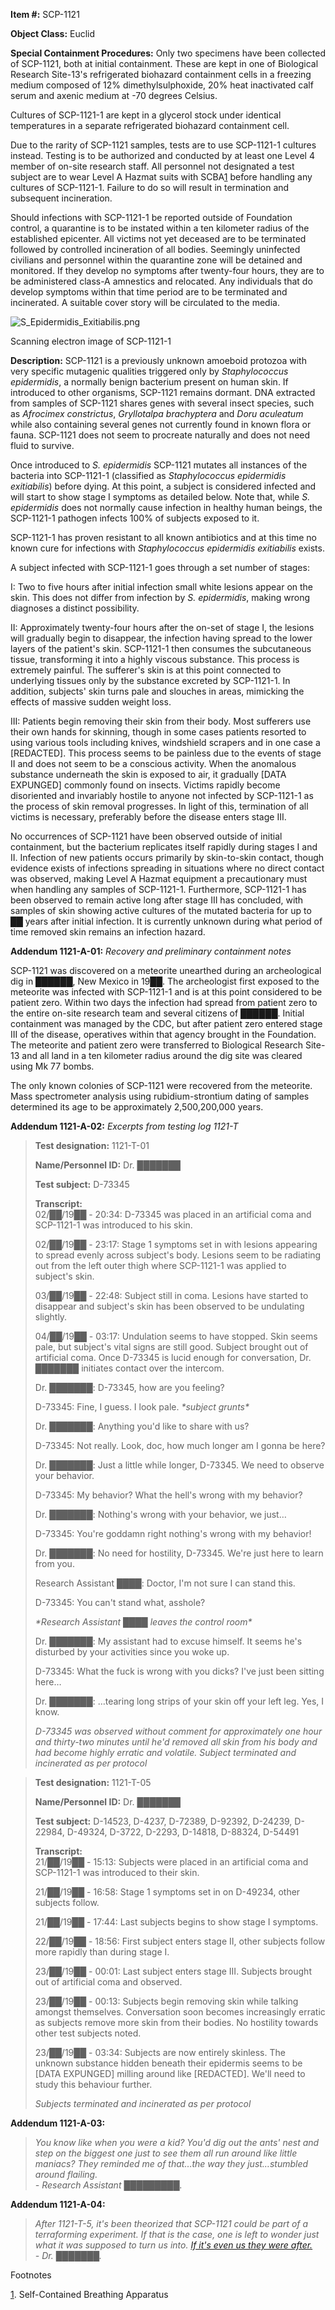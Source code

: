 **Item #:** SCP-1121

**Object Class:** Euclid

**Special Containment Procedures:** Only two specimens have been collected of SCP-1121, both at initial containment. These are kept in one of Biological Research Site-13's refrigerated biohazard containment cells in a freezing medium composed of 12% dimethylsulphoxide, 20% heat inactivated calf serum and axenic medium at -70 degrees Celsius.

Cultures of SCP-1121-1 are kept in a glycerol stock under identical temperatures in a separate refrigerated biohazard containment cell.

Due to the rarity of SCP-1121 samples, tests are to use SCP-1121-1 cultures instead. Testing is to be authorized and conducted by at least one Level 4 member of on-site research staff. All personnel not designated a test subject are to wear Level A Hazmat suits with SCBA[1](javascript:;) before handling any cultures of SCP-1121-1. Failure to do so will result in termination and subsequent incineration.

Should infections with SCP-1121-1 be reported outside of Foundation control, a quarantine is to be instated within a ten kilometer radius of the established epicenter. All victims not yet deceased are to be terminated followed by controlled incineration of all bodies. Seemingly uninfected civilians and personnel within the quarantine zone will be detained and monitored. If they develop no symptoms after twenty-four hours, they are to be administered class-A amnestics and relocated. Any individuals that do develop symptoms within that time period are to be terminated and incinerated. A suitable cover story will be circulated to the media.

![S_Epidermidis_Exitiabilis.png](http://scp-wiki.wdfiles.com/local--files/scp-1121/S_Epidermidis_Exitiabilis.png)

Scanning electron image of SCP-1121-1

**Description:** SCP-1121 is a previously unknown amoeboid protozoa with very specific mutagenic qualities triggered only by _Staphylococcus epidermidis_, a normally benign bacterium present on human skin. If introduced to other organisms, SCP-1121 remains dormant. DNA extracted from samples of SCP-1121 shares genes with several insect species, such as _Afrocimex constrictus_, _Gryllotalpa brachyptera_ and _Doru aculeatum_ while also containing several genes not currently found in known flora or fauna. SCP-1121 does not seem to procreate naturally and does not need fluid to survive.

Once introduced to _S. epidermidis_ SCP-1121 mutates all instances of the bacteria into SCP-1121-1 (classified as _Staphylococcus epidermidis exitiabilis_) before dying. At this point, a subject is considered infected and will start to show stage I symptoms as detailed below. Note that, while _S. epidermidis_ does not normally cause infection in healthy human beings, the SCP-1121-1 pathogen infects 100% of subjects exposed to it.

SCP-1121-1 has proven resistant to all known antibiotics and at this time no known cure for infections with _Staphylococcus epidermidis exitiabilis_ exists.

A subject infected with SCP-1121-1 goes through a set number of stages:

I: Two to five hours after initial infection small white lesions appear on the skin. This does not differ from infection by _S. epidermidis_, making wrong diagnoses a distinct possibility.

II: Approximately twenty-four hours after the on-set of stage I, the lesions will gradually begin to disappear, the infection having spread to the lower layers of the patient's skin. SCP-1121-1 then consumes the subcutaneous tissue, transforming it into a highly viscous substance. This process is extremely painful. The sufferer's skin is at this point connected to underlying tissues only by the substance excreted by SCP-1121-1. In addition, subjects' skin turns pale and slouches in areas, mimicking the effects of massive sudden weight loss.

III: Patients begin removing their skin from their body. Most sufferers use their own hands for skinning, though in some cases patients resorted to using various tools including knives, windshield scrapers and in one case a \[REDACTED\]. This process seems to be painless due to the events of stage II and does not seem to be a conscious activity. When the anomalous substance underneath the skin is exposed to air, it gradually \[DATA EXPUNGED\] commonly found on insects. Victims rapidly become disoriented and invariably hostile to anyone not infected by SCP-1121-1 as the process of skin removal progresses. In light of this, termination of all victims is necessary, preferably before the disease enters stage III.

No occurrences of SCP-1121 have been observed outside of initial containment, but the bacterium replicates itself rapidly during stages I and II. Infection of new patients occurs primarily by skin-to-skin contact, though evidence exists of infections spreading in situations where no direct contact was observed, making Level A Hazmat equipment a precautionary must when handling any samples of SCP-1121-1. Furthermore, SCP-1121-1 has been observed to remain active long after stage III has concluded, with samples of skin showing active cultures of the mutated bacteria for up to ██ years after initial infection. It is currently unknown during what period of time removed skin remains an infection hazard.

**Addendum 1121-A-01:** _Recovery and preliminary containment notes_

SCP-1121 was discovered on a meteorite unearthed during an archeological dig in ██████, New Mexico in 19██. The archeologist first exposed to the meteorite was infected with SCP-1121-1 and is at this point considered to be patient zero. Within two days the infection had spread from patient zero to the entire on-site research team and several citizens of ██████. Initial containment was managed by the CDC, but after patient zero entered stage III of the disease, operatives within that agency brought in the Foundation. The meteorite and patient zero were transferred to Biological Research Site-13 and all land in a ten kilometer radius around the dig site was cleared using Mk 77 bombs.

The only known colonies of SCP-1121 were recovered from the meteorite. Mass spectrometer analysis using rubidium-strontium dating of samples determined its age to be approximately 2,500,200,000 years.

**Addendum 1121-A-02:** _Excerpts from testing log 1121-T_

> **Test designation:** 1121-T-01
> 
> **Name/Personnel ID:** Dr. ███████
> 
> **Test subject:** D-73345
> 
> **Transcript:**  
> 02/██/19██ - 20:34: D-73345 was placed in an artificial coma and SCP-1121-1 was introduced to his skin.
> 
> 02/██/19██ - 23:17: Stage 1 symptoms set in with lesions appearing to spread evenly across subject's body. Lesions seem to be radiating out from the left outer thigh where SCP-1121-1 was applied to subject's skin.
> 
> 03/██/19██ - 22:48: Subject still in coma. Lesions have started to disappear and subject's skin has been observed to be undulating slightly.
> 
> 04/██/19██ - 03:17: Undulation seems to have stopped. Skin seems pale, but subject's vital signs are still good. Subject brought out of artificial coma. Once D-73345 is lucid enough for conversation, Dr. ███████ initiates contact over the intercom.
> 
> Dr. ███████: D-73345, how are you feeling?
> 
> D-73345: Fine, I guess. I look pale. _\*subject grunts\*_
> 
> Dr. ███████: Anything you'd like to share with us?
> 
> D-73345: Not really. Look, doc, how much longer am I gonna be here?
> 
> Dr. ███████: Just a little while longer, D-73345. We need to observe your behavior.
> 
> D-73345: My behavior? What the hell's wrong with my behavior?
> 
> Dr. ███████: Nothing's wrong with your behavior, we just…
> 
> D-73345: You're goddamn right nothing's wrong with my behavior!
> 
> Dr. ███████: No need for hostility, D-73345. We're just here to learn from you.
> 
> Research Assistant ████: Doctor, I'm not sure I can stand this.
> 
> D-73345: You can't stand what, asshole?
> 
> _\*Research Assistant ████ leaves the control room\*_
> 
> Dr. ███████: My assistant had to excuse himself. It seems he's disturbed by your activities since you woke up.
> 
> D-73345: What the fuck is wrong with you dicks? I've just been sitting here…
> 
> Dr. ███████: …tearing long strips of your skin off your left leg. Yes, I know.
> 
> _D-73345 was observed without comment for approximately one hour and thirty-two minutes until he'd removed all skin from his body and had become highly erratic and volatile. Subject terminated and incinerated as per protocol_

> **Test designation:** 1121-T-05
> 
> **Name/Personnel ID:** Dr. ███████
> 
> **Test subject:** D-14523, D-4237, D-72389, D-92392, D-24239, D-22984, D-49324, D-3722, D-2293, D-14818, D-88324, D-54491
> 
> **Transcript:**  
> 21/██/19██ - 15:13: Subjects were placed in an artificial coma and SCP-1121-1 was introduced to their skin.
> 
> 21/██/19██ - 16:58: Stage 1 symptoms set in on D-49234, other subjects follow.
> 
> 21/██/19██ - 17:44: Last subjects begins to show stage I symptoms.
> 
> 22/██/19██ - 18:56: First subject enters stage II, other subjects follow more rapidly than during stage I.
> 
> 23/██/19██ - 00:01: Last subject enters stage III. Subjects brought out of artificial coma and observed.
> 
> 23/██/19██ - 00:13: Subjects begin removing skin while talking amongst themselves. Conversation soon becomes increasingly erratic as subjects remove more skin from their bodies. No hostility towards other test subjects noted.
> 
> 23/██/19██ - 03:34: Subjects are now entirely skinless. The unknown substance hidden beneath their epidermis seems to be \[DATA EXPUNGED\] milling around like \[REDACTED\]. We'll need to study this behaviour further.
> 
> _Subjects terminated and incinerated as per protocol_

**Addendum 1121-A-03:**

> _You know like when you were a kid? You'd dig out the ants' nest and step on the biggest one just to see them all run around like little maniacs? They reminded me of that…the way they just…stumbled around flailing._  
> _\- Research Assistant █████████._

**Addendum 1121-A-04:**

> _After 1121-T-5, it's been theorized that SCP-1121 could be part of a terraforming experiment. If that is the case, one is left to wonder just what it was supposed to turn us into. [If it's even us they were after.](http://www.scp-wiki.net/scp-1000)_  
> _\- Dr. ███████._

Footnotes

[1](javascript:;). Self-Contained Breathing Apparatus